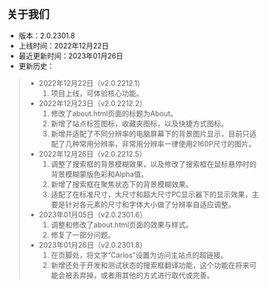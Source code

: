 ## 关于我们



- 版本：2.0.2301.8
- 上线时间：2022年12月22日
- 最近更新时间：2023年01月26日
- 更新历史：

> - 2022年12月22日（v2.0.2212.1）
>   1. 项目上线，可体验核心功能。
> - 2022年12月23日（v2.0.2212.2）
>   1. 修改了about.html页面的标题为About。
>   2. 新增了站点标签图标，收藏夹图标，以及快捷方式图标。
>   3. 新增并适配了不同分辨率的电脑屏幕下的背景图片显示，目前只适配了几种常用分辨率，非常用分辨率一律使用2160P尺寸的图片。
> - 2022年12月26日（v2.0.2212.5）
>   1. 调整了搜索框的背景模糊效果，以及修改了搜索框在鼠标悬停时的背景模糊蒙版色彩和Alpha值。
>   2. 新增了搜索框在聚焦状态下的背景模糊效果。
>   3. 适配了在标准尺寸，大尺寸和超大尺寸PC显示器下的显示效果，主要是针对各元素的尺寸和字体大小做了分辨率自适应调整。
> - 2023年01月05日（v2.0.2301.6）
>   1. 调整和修改了about.html页面的效果与样式。
>   2. 修复了一部分问题。
> - 2023年01月26日（v2.0.2301.8）
>   1. 在页脚处，将文字“Carlos”设置为访问主站点的超链接。
>   2. 新增还处于开发和测试状态的搜索框翻译功能，这个功能在将来可能会被丢弃掉，或者用其他的方式进行取代或完善。